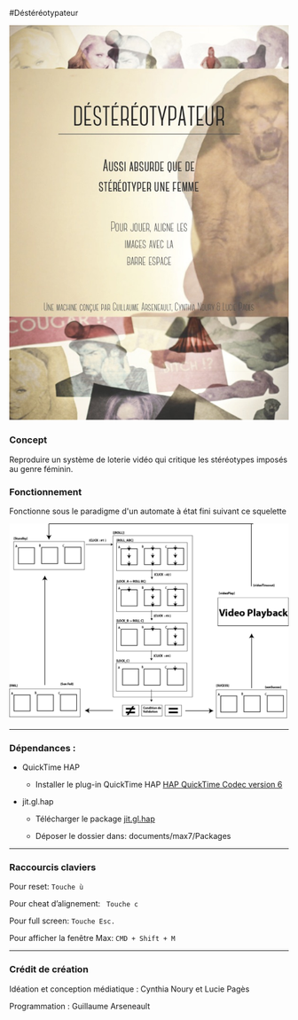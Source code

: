 #Déstéréotypateur

 ![destereotypateur](documentation/AfficheDestereotypateur2.jpg)

### Concept

Reproduire un système de loterie vidéo qui critique les stéréotypes imposés au genre féminin.  


### Fonctionnement 

Fonctionne sous le paradigme d'un automate à état fini suivant ce squelette

![rollerStateMachine](documentation/RollerStates.png)



____

### Dépendances : 

* QuickTime HAP

	* Installer le plug-in QuickTime HAP 
[HAP QuickTime Codec version 6 ](https://github.com/Vidvox/hap-qt-codec/releases/tag/version-6)


* jit.gl.hap

	* Télécharger le package [jit.gl.hap](http://cycling74.com/toolbox/jit-gl-hap/)

	* Déposer le dossier dans: documents/max7/Packages
	
____

### Raccourcis claviers 

Pour reset:
	`Touche ù`



 Pour cheat d’alignement:
	` Touche c`

Pour full screen:
	`Touche Esc.` 


Pour afficher la fenêtre Max:
`CMD + Shift + M`

____

### Crédit de création 

Idéation et conception médiatique : Cynthia Noury et Lucie Pagès

Programmation : Guillaume Arseneault





